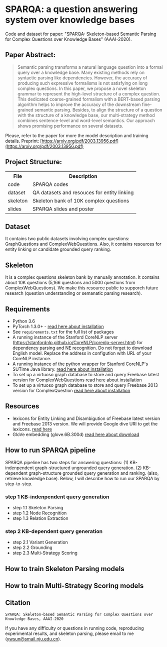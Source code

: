 # SPARQA: a question answering system over knowledge bases

Code and dataset for paper: "SPARQA: Skeleton-based Semantic Parsing for Complex Questions over Knowledge Bases" (AAAI-2020). 

## Paper Abstract:
> Semantic parsing transforms a natural language question into a formal query over a knowledge base. Many existing methods rely on syntactic parsing like dependencies. However, the accuracy of producing such expressive formalisms is not satisfying on long complex questions. In this paper, we propose a novel skeleton grammar to represent the high-level structure of a complex question. This dedicated coarse-grained formalism with a BERT-based parsing algorithm helps to improve the accuracy of the downstream fine-grained semantic parsing. Besides, to align the structure of a question with the structure of a knowledge base, our multi-strategy method combines sentence-level and word-level semantics. Our approach shows promising performance on several datasets.

Please, refer to the paper for more the model description and training details. Preprint: [https://arxiv.org/pdf/2003.13956.pdf](https://arxiv.org/pdf/2003.13956.pdf) 

## Project Structure:

<table>
    <tr>
        <th>File</th><th>Description</th>
    </tr>
    <tr>
        <td>code</td><td>SPARQA codes</td>
    </tr>
    <tr>
        <td>dataset</td><td>QA datasets and resouces for entity linking</td>
    </tr>
    <tr>
        <td>skeleton</td><td>Skeleton bank of 10K complex questions</td>
    </tr>
    <tr>
        <td>slides</td><td>SPARQA slides and poster</td>
    </tr>
</table>
 
## Dataset
It contains two public datasets involving complex questions: GraphQuestions and ComplexWebQuestions.
Also, it contains resources for entity linking or candidate grounded query ranking.

## Skeleton
It is a complex questions skeleton bank by manually annotation. It contains about 10K questions (5,166 questions and 5000 questions from ComplexWebQuestions). We make this resource public to supporch future research (question understanding or semanatic parsing research).

## Requirements
* Python 3.6
* PyTorch 1.3.0+ - [read here about installation](http://pytorch.org/)
* See `requirements.txt` for the full list of packages
* A running instance of the Stanford CoreNLP server (https://stanfordnlp.github.io/CoreNLP/corenlp-server.html) for dependency parsing and NE recognition. Do not forget to download English model. Replace the address in configution with URL of your CoreNLP instance.
* A running instance of the python wrapper for Stanford CoreNLP's SUTime Java library. [read here about installation](https://github.com/FraBle/python-sutime)
* To set up a virtuoso graph database to store and query Freebase latest version for ComplexWebQuestions [read here about installation](https://developers.google.com/freebase)
* To set up a virtuoso graph database to store and query Freebase 2013 version for ComplexQuestion [read here about installation](https://github.com/percyliang/sempre)

## Resources
* lexicons for Entity Linking and Disambigution of Freebase latest version and Freebase 2013 version. We will provide Google dive URI to get the lexicons. [read here](https://drive.google.com/open?id=1AW5rT5MaZrDkc2rNz0TZhDJaQVQwJgT4)
* GloVe embedding (glove.6B.300d) [read here about download](https://nlp.stanford.edu/projects/glove/)

## How to run SPARQA pipeline
SPARQA pipeline has two steps for answering questions: (1) KB-indenpendent graph-structured ungrounded query generation. (2) KB-dependent graph-structure grounded query generation and ranking. (also, retrieve knowledge base). Below, I will describe how to run our SPARQA by step-to-step.

### step 1 KB-indenpendent query generation
* step 1.1 Skeleton Parsing
* step 1.2 Node Recognition
* step 1.3 Relation Extraction

### step 2 KB-dependent query generation
* step 2.1 Variant Generation
* step 2.2 Grounding
* step 2.3 Multi-Strategy Scoring

## How to train Skeleton Parsing models

## How to train Multi-Strategy Scoring models

## Citation

    SPARQA: Skeleton-based Semantic Parsing for Complex Questions over Knowledge Bases, AAAI-2020

If you have any difficulty or questions in running code, reproducing experimental results, and skeleton parsing, please email to me (ywsun@smail.nju.edu.cn).
